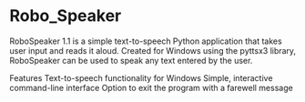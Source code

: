 # Robo_Speaker
RoboSpeaker 1.1 is a simple text-to-speech Python application that takes user input and reads it aloud. Created for Windows using the pyttsx3 library, RoboSpeaker can be used to speak any text entered by the user.

Features
Text-to-speech functionality for Windows
Simple, interactive command-line interface
Option to exit the program with a farewell message

